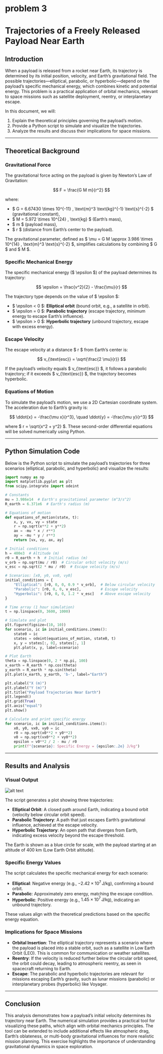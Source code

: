 # problem 3
# Trajectories of a Freely Released Payload Near Earth

## Introduction

When a payload is released from a rocket near Earth, its trajectory is determined by its initial position, velocity, and Earth’s gravitational field. The possible trajectories—elliptical, parabolic, or hyperbolic—depend on the payload’s specific mechanical energy, which combines kinetic and potential energy. This problem is a practical application of orbital mechanics, relevant to space missions such as satellite deployment, reentry, or interplanetary escape.

In this document, we will:
1. Explain the theoretical principles governing the payload’s motion.
2. Provide a Python script to simulate and visualize the trajectories.
3. Analyze the results and discuss their implications for space missions.

---

## Theoretical Background

### Gravitational Force

The gravitational force acting on the payload is given by Newton’s Law of Gravitation:

$$ F = \frac{G M m}{r^2} $$

where:
- $ G = 6.67430 \times 10^{-11} \, \text{m}^3 \text{kg}^{-1} \text{s}^{-2} $ (gravitational constant),
- $ M = 5.972 \times 10^{24} \, \text{kg} $ (Earth’s mass),
- $ m $ (payload mass),
- $ r $ (distance from Earth’s center to the payload).

The gravitational parameter, defined as $ \mu = G M \approx 3.986 \times 10^{14} \, \text{m}^3 \text{s}^{-2} $, simplifies calculations by combining $ G $ and $ M $.

### Specific Mechanical Energy

The specific mechanical energy ($ \epsilon $) of the payload determines its trajectory:

$$ \epsilon = \frac{v^2}{2} - \frac{\mu}{r} $$

The trajectory type depends on the value of $ \epsilon $:
- $ \epsilon < 0 $: **Elliptical orbit** (bound orbit, e.g., a satellite in orbit).
- $ \epsilon = 0 $: **Parabolic trajectory** (escape trajectory, minimum energy to escape Earth’s influence).
- $ \epsilon > 0 $: **Hyperbolic trajectory** (unbound trajectory, escape with excess energy).

### Escape Velocity

The escape velocity at a distance $ r $ from Earth’s center is:

$$ v_{\text{esc}} = \sqrt{\frac{2 \mu}{r}} $$

If the payload’s velocity equals $ v_{\text{esc}} $, it follows a parabolic trajectory; if it exceeds $ v_{\text{esc}} $, the trajectory becomes hyperbolic.

### Equations of Motion

To simulate the payload’s motion, we use a 2D Cartesian coordinate system. The acceleration due to Earth’s gravity is:

$$ \ddot{x} = -\frac{\mu x}{r^3}, \quad \ddot{y} = -\frac{\mu y}{r^3} $$

where $ r = \sqrt{x^2 + y^2} $. These second-order differential equations will be solved numerically using Python.

---

## Python Simulation Code

Below is the Python script to simulate the payload’s trajectories for three scenarios (elliptical, parabolic, and hyperbolic) and visualize the results:

```python
import numpy as np
import matplotlib.pyplot as plt
from scipy.integrate import odeint

# Constants
mu = 3.986e14  # Earth's gravitational parameter (m^3/s^2)
R_earth = 6.371e6  # Earth's radius (m)

# Equations of motion
def equations_of_motion(state, t):
    x, y, vx, vy = state
    r = np.sqrt(x**2 + y**2)
    ax = -mu * x / r**3
    ay = -mu * y / r**3
    return [vx, vy, ax, ay]

# Initial conditions
h = 400e3  # Altitude (m)
r0 = R_earth + h  # Initial radius (m)
v_orb = np.sqrt(mu / r0)  # Circular orbit velocity (m/s)
v_esc = np.sqrt(2 * mu / r0)  # Escape velocity (m/s)

# Scenarios: [x0, y0, vx0, vy0]
initial_conditions = {
    "Elliptical": [r0, 0, 0, 0.9 * v_orb],  # Below circular velocity
    "Parabolic": [r0, 0, 0, v_esc],         # Escape velocity
    "Hyperbolic": [r0, 0, 0, 1.2 * v_esc]   # Above escape velocity
}

# Time array (1 hour simulation)
t = np.linspace(0, 3600, 1000)

# Simulate and plot
plt.figure(figsize=(10, 10))
for scenario, ic in initial_conditions.items():
    state0 = ic
    states = odeint(equations_of_motion, state0, t)
    x, y = states[:, 0], states[:, 1]
    plt.plot(x, y, label=scenario)

# Plot Earth
theta = np.linspace(0, 2 * np.pi, 100)
x_earth = R_earth * np.cos(theta)
y_earth = R_earth * np.sin(theta)
plt.plot(x_earth, y_earth, 'b-', label="Earth")

plt.xlabel("X (m)")
plt.ylabel("Y (m)")
plt.title("Payload Trajectories Near Earth")
plt.legend()
plt.grid(True)
plt.axis("equal")
plt.show()

# Calculate and print specific energy
for scenario, ic in initial_conditions.items():
    x0, y0, vx0, vy0 = ic
    r0 = np.sqrt(x0**2 + y0**2)
    v0 = np.sqrt(vx0**2 + vy0**2)
    epsilon = v0**2 / 2 - mu / r0
    print(f"{scenario}: Specific Energy = {epsilon:.2e} J/kg")
```

---

## Results and Analysis

### Visual Output
![alt text](download-1.png)

The script generates a plot showing three trajectories:
- **Elliptical Orbit**: A closed path around Earth, indicating a bound orbit (velocity below circular orbit speed).
- **Parabolic Trajectory**: A path that just escapes Earth’s gravitational influence, achieved at the escape velocity.
- **Hyperbolic Trajectory**: An open path that diverges from Earth, indicating excess velocity beyond the escape threshold.

The Earth is shown as a blue circle for scale, with the payload starting at an altitude of 400 km (Low Earth Orbit altitude).

### Specific Energy Values

The script calculates the specific mechanical energy for each scenario:
- **Elliptical**: Negative energy (e.g., $-2.42 \times 10^7 \, \text{J/kg}$), confirming a bound orbit.
- **Parabolic**: Approximately zero energy, matching the escape condition.
- **Hyperbolic**: Positive energy (e.g., $1.45 \times 10^7 \, \text{J/kg}$), indicating an unbound trajectory.

These values align with the theoretical predictions based on the specific energy equation.

### Implications for Space Missions

- **Orbital Insertion**: The elliptical trajectory represents a scenario where the payload is placed into a stable orbit, such as a satellite in Low Earth Orbit (LEO). This is common for communication or weather satellites.
- **Reentry**: If the velocity is reduced further below the circular orbit speed, the orbit could decay, leading to atmospheric reentry, as seen in spacecraft returning to Earth.
- **Escape**: The parabolic and hyperbolic trajectories are relevant for missions escaping Earth’s gravity, such as lunar missions (parabolic) or interplanetary probes (hyperbolic) like Voyager.

---

## Conclusion

This analysis demonstrates how a payload’s initial velocity determines its trajectory near Earth. The numerical simulation provides a practical tool for visualizing these paths, which align with orbital mechanics principles. The tool can be extended to include additional effects like atmospheric drag, Earth’s oblateness, or multi-body gravitational influences for more realistic mission planning. This exercise highlights the importance of understanding gravitational dynamics in space exploration.
